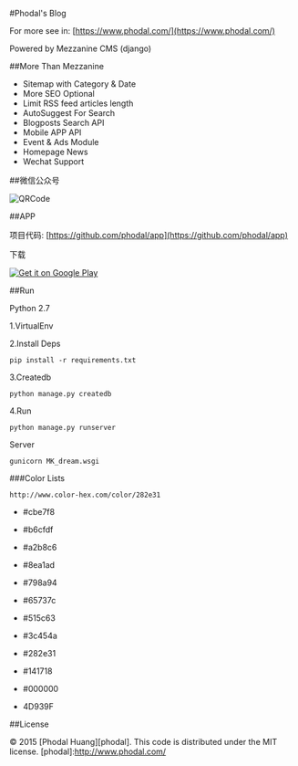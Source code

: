 #Phodal's Blog

For more see in: [https://www.phodal.com/](https://www.phodal.com/)

Powered by Mezzanine CMS (django)

##More Than Mezzanine

- Sitemap with Category & Date
- More SEO Optional
- Limit  RSS feed articles length
- AutoSuggest For Search
- Blogposts Search API
- Mobile APP API
- Event & Ads Module
- Homepage News
- Wechat Support

##微信公众号

![QRCode](https://www.phodal.com/static/phodal/images/qrcode.jpg)

##APP 

项目代码: [https://github.com/phodal/app](https://github.com/phodal/app)


下载

<a href="https://play.google.com/store/apps/details?id=com.phodal.designiot">
  <img alt="Get it on Google Play"
       src="https://developer.android.com/images/brand/zh-cn_generic_rgb_wo_60.png" />
</a>


##Run

Python 2.7

1.VirtualEnv 

2.Install Deps

    pip install -r requirements.txt

3.Createdb

    python manage.py createdb

4.Run

    python manage.py runserver

Server

    gunicorn MK_dream.wsgi

###Color Lists

    http://www.color-hex.com/color/282e31
    
- #cbe7f8
- #b6cfdf
- #a2b8c6
- #8ea1ad
- #798a94
- #65737c
- #515c63
- #3c454a
- #282e31
- #141718
- #000000


- 4D939F

##License

© 2015 [Phodal Huang][phodal]. This code is distributed under the MIT license.
[phodal]:http://www.phodal.com/
